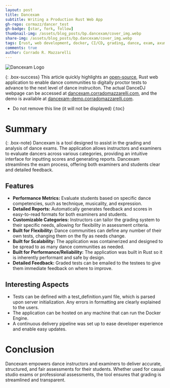 ```yaml
---
layout: post
title: Dancexam
subtitle: Writing a Production Rust Web App
gh-repo: cormazz/dancer_test
gh-badge: [star, fork, follow]
thumbnail-img: /assets/blog_posts/bp.dancexam/cover_img.webp
share-img: /assets/blog_posts/bp.dancexam/cover_img.webp
tags: [rust, web development, docker, CI/CD, grading, dance, exam, axum, htmx, askama, postgres, sqlx]
comments: true
author: Corrado R. Mazzarelli
---
```


![Dancexam Logo](https://corradomazzarelli.com/assets/blog_posts/bp.dancexam/cover_img.webp)

{: .box-success}
This article quickly highlights an [open-source](https://github.com/cormazz/dancer_test), Rust web application to enable dance communities to digitally proctor tests to advance to the next level of dance instruciton. The actual DanceDJ webpage can be accessed at [dancexam.corradomazzarelli.com](https://dancexam.corradomazzarelli.com), and the demo is available at [dancexam-demo.corradomazzarelli.com](https://dancexam-demo.corradomazzarelli.com).

* Do not remove this line (it will not be displayed)
{:toc}

# Summary

{: .box-note}
Dancexam is a tool designed to assist in the grading and analysis of dance exams. The application allows instructors and examiners to evaluate dancers across various categories, providing an intuitive interface for inputting scores and generating reports. Dancexam streamlines the exam process, offering both examiners and students clear and detailed feedback.

## Features

* **Performance Metrics:** Evaluate students based on specific dance competencies, such as technique, musicality, and expression.
* **Detailed Reports:** Automatically generates feedback and scores in easy-to-read formats for both examiners and students.
* **Customizable Categories:** Instructors can tailor the grading system to their specific needs, allowing for flexibility in assessment criteria.
* **Built for Flexibility:** Dance communities can define any number of their own tests, changing them on the fly as needs change.
* **Built for Scalability:** The application was containerized and designed to be spread to as many dance communities as needed.
* **Built for Performance/Reliability:** The application was built in Rust so it is inherently performant and safe by design.
* **Detailed Feedback:** Graded tests can be emailed to the testees to give them immediate feedback on where to improve.

## Interesting Aspects

* Tests can be defined with a test_definition.yaml file, which is parsed upon server initialization. Any errors in formatting are clearly explained to the users.
* The application can be hosted on any machine that can run the Docker Engine.
* A continuous delivery pipeline was set up to ease developer experience and enable easy updates.

# Conclusion

Dancexam empowers dance instructors and examiners to deliver accurate, structured, and fair assessments for their students. Whether used for casual studio exams or professional assessments, the tool ensures that grading is streamlined and transparent.
